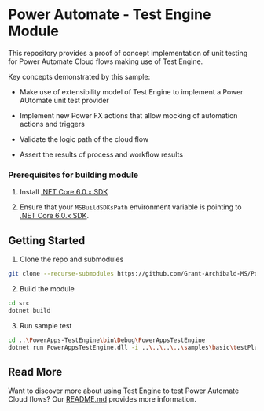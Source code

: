 # Power Automate - Test Engine Module

This repository provides a proof of concept implementation of unit testing for Power Automate Cloud flows making use of Test Engine.

Key concepts demonstrated by this sample:

- Make use of extensibility model of Test Engine to implement a Power AUtomate unit test provider

- Implement new Power FX actions that allow mocking of automation actions and triggers
  
- Validate the logic path of the cloud flow
  
- Assert the results of process and workflow results

### Prerequisites for building module

1. Install [.NET Core 6.0.x SDK](https://dotnet.microsoft.com/en-us/download/dotnet/6.0)

2. Ensure that your `MSBuildSDKsPath` environment variable is pointing to [.NET Core 6.0.x SDK](https://dotnet.microsoft.com/en-us/download/dotnet/6.0).

## Getting Started

1. Clone the repo and submodules

```bash
git clone --recurse-submodules https://github.com/Grant-Archibald-MS/PowerAutomate-TestEngineModule.git
```

2. Build the module

```bash
cd src
dotnet build
```

3. Run sample test

```bash
cd ..\PowerApps-TestEngine\bin\Debug\PowerAppsTestEngine
dotnet run PowerAppsTestEngine.dll -i ..\..\..\..\samples\basic\testPlan.fx.yaml
```

## Read More

Want to discover more about using Test Engine to test Power Automate Cloud flows? Our [README.md](./docs/README.md) provides more information.
